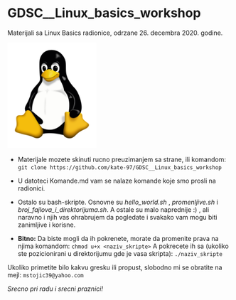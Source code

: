 # GDSC__Linux_basics_workshop
Materijali sa Linux Basics radionice, odrzane 26. decembra 2020. godine.

<img src="Linux.png" alt="Linux" width="200"/>

* Materijale mozete skinuti rucno preuzimanjem sa strane, ili komandom: <br/>
`git clone https://github.com/kate-97/GDSC__Linux_basics_workshop`

* U datoteci Komande.md vam se nalaze komande koje smo prosli na radionici.

* Ostalo su bash-skripte. Osnovne su *hello_world.sh* , *promenljive.sh* i *broj_fajlova_i_direktorijuma.sh*. A ostale su malo naprednije :) , ali naravno i njih vas ohrabrujem da pogledate i svakako vam mogu biti zanimljive i korisne.
* **Bitno:** Da biste mogli da ih pokrenete, morate da promenite prava na njima komandom:
`chmod u+x <naziv_skripte>`
  A pokrecete ih sa (ukoliko ste pozicionirani u direktorijumu gde je vasa skripta):
`./naziv_skripte`

Ukoliko primetite bilo kakvu gresku ili propust, slobodno mi se obratite na mejl: `mstojic39@yahoo.com`

*Srecno pri radu i srecni praznici!*
